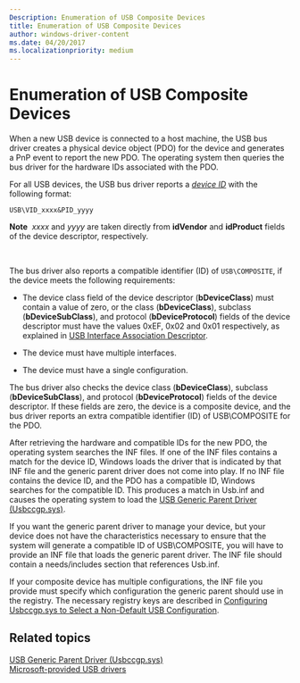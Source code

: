 ```yaml
---
Description: Enumeration of USB Composite Devices
title: Enumeration of USB Composite Devices
author: windows-driver-content
ms.date: 04/20/2017
ms.localizationpriority: medium
---
```


# Enumeration of USB Composite Devices


When a new USB device is connected to a host machine, the USB bus driver creates a physical device object (PDO) for the device and generates a PnP event to report the new PDO. The operating system then queries the bus driver for the hardware IDs associated with the PDO.

For all USB devices, the USB bus driver reports a [*device ID*](https://msdn.microsoft.com/library/windows/hardware/ff556277#wdkgloss-device-id) with the following format:

`USB\VID_xxxx&PID_yyyy`

**Note**  *xxxx* and *yyyy* are taken directly from **idVendor** and **idProduct** fields of the device descriptor, respectively.

 

The bus driver also reports a compatible identifier (ID) of `USB\COMPOSITE`, if the device meets the following requirements:

-   The device class field of the device descriptor (**bDeviceClass**) must contain a value of zero, or the class (**bDeviceClass**), subclass (**bDeviceSubClass**), and protocol (**bDeviceProtocol**) fields of the device descriptor must have the values 0xEF, 0x02 and 0x01 respectively, as explained in [USB Interface Association Descriptor](usb-interface-association-descriptor.md).

-   The device must have multiple interfaces.

-   The device must have a single configuration.

The bus driver also checks the device class (**bDeviceClass**), subclass (**bDeviceSubClass**), and protocol (**bDeviceProtocol**) fields of the device descriptor. If these fields are zero, the device is a composite device, and the bus driver reports an extra compatible identifier (ID) of USB\\COMPOSITE for the PDO.

After retrieving the hardware and compatible IDs for the new PDO, the operating system searches the INF files. If one of the INF files contains a match for the device ID, Windows loads the driver that is indicated by that INF file and the generic parent driver does not come into play. If no INF file contains the device ID, and the PDO has a compatible ID, Windows searches for the compatible ID. This produces a match in Usb.inf and causes the operating system to load the [USB Generic Parent Driver (Usbccgp.sys)](usb-common-class-generic-parent-driver.md).

If you want the generic parent driver to manage your device, but your device does not have the characteristics necessary to ensure that the system will generate a compatible ID of USB\\COMPOSITE, you will have to provide an INF file that loads the generic parent driver. The INF file should contain a needs/includes section that references Usb.inf.

If your composite device has multiple configurations, the INF file you provide must specify which configuration the generic parent should use in the registry. The necessary registry keys are described in [Configuring Usbccgp.sys to Select a Non-Default USB Configuration](selecting-the-configuration-for-a-multiple-interface--composite--usb-d.md).

## Related topics
[USB Generic Parent Driver (Usbccgp.sys)](usb-common-class-generic-parent-driver.md)  
[Microsoft-provided USB drivers](system-supplied-usb-drivers.md)  



